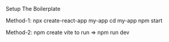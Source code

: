 Setup The Boilerplate

Method-1:
npx create-react-app my-app
cd my-app
npm start

Method-2:
npm create vite
to run => npm run dev